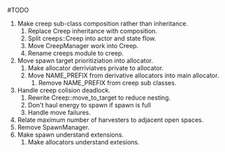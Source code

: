#TODO
1. Make creep sub-class composition rather than inheritance.
    1. Replace Creep inheritance with composition.
    1. Split creeps::Creep into actor and state flow.
    1. Move CreepManager work into Creep.
    1. Rename creeps module to creep.
1. Move spawn target prioritiziation into allocator.
    1. Make allocator derriviatves private to allocator.
    1. Move NAME_PREFIX from derivative allocators into main allocator.
        1. Remove NAME_PREFIX from creep sub classes.
1. Handle creep colision deadlock.
    1. Rewrite Creep::move_to_target to reduce nesting.
    1. Don't haul energy to spawn if spawn is full
    1. Handle move failures.
1. Relate maximum number of harvesters to adjacent open spaces.
1. Remove SpawnManager.
1. Make spawn understand extensions.
    1. Make allocators understand extesions.